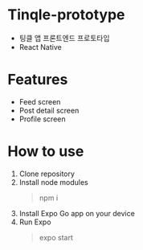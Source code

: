 # Tinqle-prototype
- 팅클 앱 프론트엔드 프로토타입
- React Native

# Features
- Feed screen
- Post detail screen
- Profile screen
  
# How to use
1. Clone repository
2. Install node modules
   > npm i
3. Install Expo Go app on your device
4. Run Expo
   > expo start

